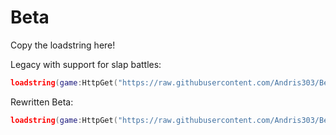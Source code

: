 # Beta

Copy the loadstring here!

Legacy with support for slap battles:
```lua
loadstring(game:HttpGet("https://raw.githubusercontent.com/Andris303/Beta-Release/refs/heads/main/Emo-Release-1.lua",true))()
```

Rewritten Beta:
```lua
loadstring(game:HttpGet("https://raw.githubusercontent.com/Andris303/Beta-Release/refs/heads/main/BetaRewritelua",true))()
```
